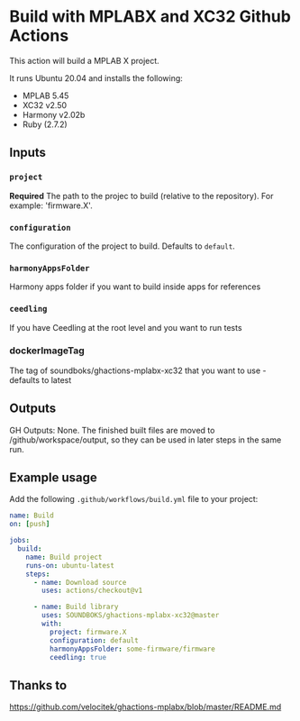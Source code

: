# Build with MPLABX and XC32 Github Actions

This action will build a MPLAB X project.

It runs Ubuntu 20.04 and installs the following:

- MPLAB 5.45
- XC32 v2.50
- Harmony v2.02b
- Ruby (2.7.2)

## Inputs

### `project`

**Required** The path to the projec to build (relative to the repository). For example: 'firmware.X'.

### `configuration`

The configuration of the project to build. Defaults to `default`.

### `harmonyAppsFolder`

Harmony apps folder if you want to build inside apps for references

### `ceedling`

If you have Ceedling at the root level and you want to run tests


### dockerImageTag

The tag of soundboks/ghactions-mplabx-xc32 that you want to use - defaults to latest

## Outputs

GH Outputs: None.
The finished built files are moved to /github/workspace/output, so they can be used in later steps in the same run.

## Example usage

Add the following `.github/workflows/build.yml` file to your project:

```yaml
name: Build
on: [push]

jobs:
  build:
    name: Build project
    runs-on: ubuntu-latest
    steps:
      - name: Download source
        uses: actions/checkout@v1

      - name: Build library
        uses: SOUNDBOKS/ghactions-mplabx-xc32@master
        with:
          project: firmware.X
          configuration: default
          harmonyAppsFolder: some-firmware/firmware
          ceedling: true
```

## Thanks to
https://github.com/velocitek/ghactions-mplabx/blob/master/README.md
